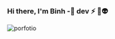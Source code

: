 ### Hi there, I'm Binh -🌱 dev ⚡ 👋👽
![porfotio](https://user-images.githubusercontent.com/55707606/108613728-0fa5c200-7427-11eb-888d-8baf858ea4a3.gif)
